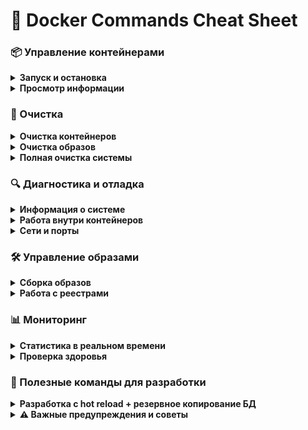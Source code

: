 # 🐳 Docker Commands Cheat Sheet

### 📦 Управление контейнерами

<details>
    <summary>
        <b>Запуск и остановка</b>
    </summary>

```ignorelang
# Запуск всех сервисов
docker-compose up
docker-compose up -d          # в фоновом режиме
docker-compose up --build     # пересобрать и запустить

# Остановка
docker-compose down           # остановить и удалить контейнеры
docker-compose stop           # только остановить
docker-compose start          # запустить остановленные

# Перезапуск
docker-compose restart
```
</details>

<details>
    <summary>
        <b>Просмотр информации</b>
    </summary>

```ignorelang
# Список контейнеров
docker ps                     # работающие контейнеры
docker ps -a                  # все контейнеры (включая остановленные)

# Логи
docker-compose logs
docker-compose logs -f        # следить за логами в реальном времени
docker-compose logs app       # логи только сервиса app
docker logs bank_app          # логи конкретного контейнера

# Информация о сервисах
docker-compose ps             # статус сервисов
docker-compose images         # используемые образы
```
</details>

### 🧹 Очистка

<details>
    <summary>
        <b>Очистка контейнеров</b>
    </summary>

```ignorelang
#Запущеные контейнеры

docker-compose down            # Останавливает и удаляет контейнеры
docker-compose down -v         # Останавливает контейнеры, удаляет их И удаляет volumes

#Остановленные контейнеры

# Удалить все остановленные контейнеры
docker container prune

# Удалить конкретный контейнер
docker rm container_name
docker rm container_id

# Удалить все контейнеры (осторожно!)
docker rm -f $(docker ps -aq)
```
</details>

<details>
    <summary>
        <b>Очистка образов</b>
    </summary>

```ignorelang
# Удалить все неиспользуемые образы
docker image prune

# Удалить все образы (осторожно!)
docker rmi $(docker images -q)

# Удалить конкретный образ
docker rmi image_name:tag
docker rmi image_id
```
</details>

<details>
    <summary>
        <b>Полная очистка системы</b>
    </summary>

```ignorelang
# Удалить ВСЁ: контейнеры, образы, сети, кеш
docker system prune -a

# Удалить только определенные ресурсы
docker system prune          # контейнеры, сети, образы (dangling)
docker volume prune          # тома
docker network prune         # сети
```
</details>

### 🔍 Диагностика и отладка

<details>
    <summary>
            <b>Информация о системе</b>
    </summary>

```ignorelang
docker version               # версия Docker
docker info                  # общая информация
docker system df             # использование диска
```
</details>

<details>
    <summary>
        <b>Работа внутри контейнеров</b>
    </summary>

```ignorelang
# Зайти в контейнер
docker exec -it bank_app bash
docker exec -it bank_app sh

# Выполнить команду в контейнере
docker exec bank_app ls -la /app

# Просмотр процессов
docker top bank_app
```
</details>

<details>
    <summary>
        <b>Сети и порты</b>
    </summary>

```ignorelang
docker network ls            # список сетей
docker network inspect bank-rest_bank_network

# Проверить проброс портов
docker port bank_app         # порты контейнера
```
</details>

### 🛠 Управление образами

<details>
    <summary>
        <b>Сборка образов</b>
    </summary>

```ignorelang
# Собрать образ
docker build -t bank-rest .

# Собрать с другим контекстом
docker build -f Dockerfile.prod -t bank-rest:prod .

# Просмотр образов
docker images
docker image ls
```
</details>

<details>
    <summary>
        <b>Работа с реестрами</b>
    </summary>

```ignorelang
# Залить образ в registry
docker tag bank-rest myregistry/bank-rest:latest
docker push myregistry/bank-rest:latest

# Скачать образ
docker pull postgres:15
```
</details>

### 📊 Мониторинг

<details>
    <summary>
        <b>Статистика в реальном времени</b>
    </summary>

```ignorelang
docker stats                 # статистика всех контейнеров
docker stats bank_app        # статистика конкретного контейнера

# Просмотр ресурсов
docker system events         # события системы
```
</details>

<details>
    <summary>
        <b>Проверка здоровья</b>
    </summary>

```ignorelang
# Проверить здоровье контейнера
docker inspect --format='{{.State.Health.Status}}' bank_app

# Инспектировать контейнер
docker inspect bank_app
```
</details>

### 🚀 Полезные команды для разработки

<details>
    <summary>
        <b>Разработка с hot reload + резервное копирование БД</b>
    </summary>

```ignorelang
# Для разработки с монтированием кода
docker-compose -f docker-compose.dev.yml up

# Дамп базы данных
docker exec bank_postgres pg_dump -U bank_user bank_cards > backup.sql

# Восстановление
docker exec -i bank_postgres psql -U bank_user bank_cards < backup.sql
```
</details>

<details>
    <summary>
        <b>⚠️ Важные предупреждения и советы</b>
    </summary>

```ignorelang
# ОСТОРОЖНО с этими командами:

docker system prune -a      # УДАЛИТ ВСЁ НЕИСПОЛЬЗУЕМОЕ

docker rm -f $(docker ps -aq) # УДАЛИТ ВСЕ КОНТЕЙНЕРЫ

docker rmi $(docker images -q) # УДАЛИТ ВСЕ ОБРАЗЫ

# Перед удалением всегда проверяйте:

docker ps -a                # что удаляете

docker images               # какие образы
```

- Всегда используйте `docker-compose down` перед пересборкой

- Проверяйте логи когда что-то не работает

- Используйте `-f` флаг для следования за логами

- Регулярно чистите систему, чтобы освободить место
</details>
